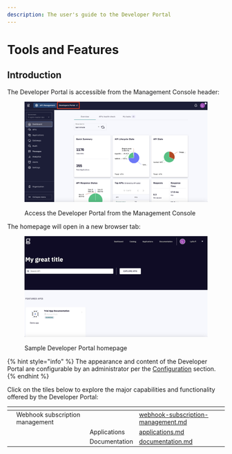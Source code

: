 ```yaml
---
description: The user's guide to the Developer Portal
---
```


# Tools and Features

## Introduction

The Developer Portal is accessible from the Management Console header:

<figure><img src="../../../.gitbook/assets/dev portal_access.png" alt=""><figcaption><p>Access the Developer Portal from the Management Console</p></figcaption></figure>

The homepage will open in a new browser tab:

<figure><img src="../../../.gitbook/assets/dev portal_home.png" alt=""><figcaption><p>Sample Developer Portal homepage</p></figcaption></figure>

{% hint style="info" %}
The appearance and content of the Developer Portal are configurable by an administrator per the [Configuration](../advanced-developer-portal-configuration/) section.
{% endhint %}

Click on the tiles below to explore the major capabilities and functionality offered by the Developer Portal:

<table data-view="cards"><thead><tr><th></th><th></th><th></th><th data-hidden data-card-target data-type="content-ref"></th></tr></thead><tbody><tr><td></td><td>Webhook subscription management</td><td></td><td><a href="webhook-subscription-management.md">webhook-subscription-management.md</a></td></tr><tr><td></td><td></td><td>Applications</td><td><a href="applications.md">applications.md</a></td></tr><tr><td></td><td></td><td>Documentation</td><td><a href="documentation.md">documentation.md</a></td></tr></tbody></table>

